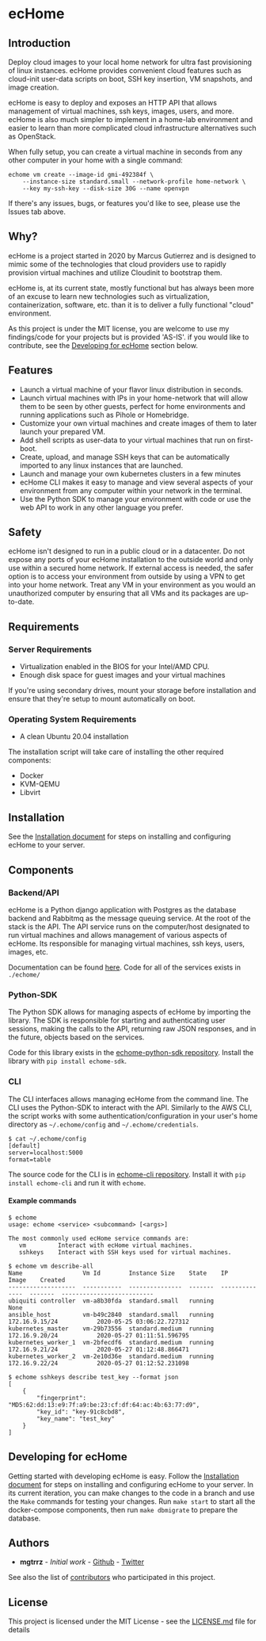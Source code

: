 # ecHome

## Introduction

Deploy cloud images to your local home network for ultra fast provisioning of linux instances. ecHome provides convenient cloud features such as cloud-init user-data scripts on boot, SSH key insertion, VM snapshots, and image creation.

ecHome is easy to deploy and exposes an HTTP API that allows management of virtual machines, ssh keys, images, users, and more. ecHome is also much simpler to implement in a home-lab environment and easier to learn than more complicated cloud infrastructure alternatives such as OpenStack.

When fully setup, you can create a virtual machine in seconds from any other computer in your home with a single command:

```
echome vm create --image-id gmi-492384f \
    --instance-size standard.small --network-profile home-network \
    --key my-ssh-key --disk-size 30G --name openvpn
```

If there's any issues, bugs, or features you'd like to see, please use the Issues tab above.

## Why?

ecHome is a project started in 2020 by Marcus Gutierrez and is designed to mimic some of the technologies that cloud providers use to rapidly provision virtual machines and utilize Cloudinit to bootstrap them. 

ecHome is, at its current state, mostly functional but has always been more of an excuse to learn new technologies such as virtualization, containerization, software, etc. than it is to deliver a fully functional "cloud" environment. 

As this project is under the MIT license, you are welcome to use my findings/code for your projects but is provided 'AS-IS'. if you would like to contribute, see the [Developing for ecHome](#developing-for-echome) section below.

## Features

* Launch a virtual machine of your flavor linux distribution in seconds.
* Launch virtual machines with IPs in your home-network that will allow them to be seen by other guests, perfect for home environments and running applications such as Pihole or Homebridge.
* Customize your own virtual machines and create images of them to later launch your prepared VM.
* Add shell scripts as user-data to your virtual machines that run on first-boot.
* Create, upload, and manage SSH keys that can be automatically imported to any linux instances that are launched.
* Launch and manage your own kubernetes clusters in a few minutes
* ecHome CLI makes it easy to manage and view several aspects of your environment from any computer within your network in the terminal.
* Use the Python SDK to manage your environment with code or use the web API to work in any other language you prefer.


## Safety

ecHome isn't designed to run in a public cloud or in a datacenter. Do not expose any ports of your ecHome installation to the outside world and only use within a secured home network. If external access is needed, the safer option is to access your environment from outside by using a VPN to get into your home network. Treat any VM in your environment as you would an unauthorized computer by ensuring that all VMs and its packages are up-to-date.


## Requirements

### Server Requirements

* Virtualization enabled in the BIOS for your Intel/AMD CPU.
* Enough disk space for guest images and your virtual machines

If you're using secondary drives, mount your storage before installation and ensure that they're setup to mount automatically on boot.

### Operating System Requirements

* A clean Ubuntu 20.04 installation

The installation script will take care of installing the other required components:

* Docker
* KVM-QEMU
* Libvirt

## Installation

See the [Installation document](docs/installation/01-install.md) for steps on installing and configuring ecHome to your server.

## Components

### Backend/API

ecHome is a Python django application with Postgres as the database backend and Rabbitmq as the message queuing service. At the root of the stack is the API. The API service runs on the computer/host designated to run virtual machines and allows management of various aspects of ecHome. Its responsible for managing virtual machines, ssh keys, users, images, etc.

Documentation can be found [here](docs/web-api/01-introduction.md). Code for all of the services exists in `./echome/`

### Python-SDK

The Python SDK allows for managing aspects of ecHome by importing the library. The SDK is responsible for starting and authenticating user sessions, making the calls to the API, returning raw JSON responses, and in the future, objects based on the services.

Code for this library exists in the [echome-python-sdk repository](https://github.com/mgtrrz/echome-python-sdk). Install the library with `pip install echome-sdk`.


### CLI

The CLI interfaces allows managing ecHome from the command line. The CLI uses the Python-SDK to interact with the API. Similarly to the AWS CLI, the script works with some authentication/configuration in your user's home directory as `~/.echome/config` and `~/.echome/credentials`.

```
$ cat ~/.echome/config
[default]
server=localhost:5000
format=table
```

The source code for the CLI is in [echome-cli repository](https://github.com/mgtrrz/echome-cli). Install it with `pip install echome-cli` and run it with `echome`.

#### Example commands

```
$ echome
usage: echome <service> <subcommand> [<args>]

The most commonly used ecHome service commands are:
   vm         Interact with ecHome virtual machines.
   sshkeys    Interact with SSH keys used for virtual machines.

$ echome vm describe-all
Name                 Vm Id        Instance Size    State    IP              Image    Created
-------------------  -----------  ---------------  -------  --------------  -------  --------------------------
ubiquiti controller  vm-a8b30fda  standard.small   running                           None
ansible_host         vm-b49c2840  standard.small   running  172.16.9.15/24           2020-05-25 03:06:22.727312
kubernetes_master    vm-29b73556  standard.medium  running  172.16.9.20/24           2020-05-27 01:11:51.596795
kubernetes_worker_1  vm-2bfecdf6  standard.medium  running  172.16.9.21/24           2020-05-27 01:12:48.866471
kubernetes_worker_2  vm-2e10d36e  standard.medium  running  172.16.9.22/24           2020-05-27 01:12:52.231098

$ echome sshkeys describe test_key --format json
[
    {
        "fingerprint": "MD5:62:dd:13:e9:7f:a9:be:23:cf:df:64:ac:4b:63:77:d9",
        "key_id": "key-91c8cbd8",
        "key_name": "test_key"
    }
]
```

## <a name="developing-for-echome"></a>Developing for ecHome

Getting started with developing ecHome is easy. Follow the [Installation document](docs/installation/01-install.md) for steps on installing and configuring ecHome to your server. In its current iteration, you can make changes to the code in a branch and use the `Make` commands for testing your changes. Run `make start` to start all the docker-compose components, then run `make dbmigrate` to prepare the database.

## Authors

* **mgtrrz** - *Initial work* - [Github](https://github.com/mgtrrz) - [Twitter](https://twitter.com/marknine)

See also the list of [contributors](https://github.com/mgtrrz/echome/contributors) who participated in this project.

## License

This project is licensed under the MIT License - see the [LICENSE.md](LICENSE.md) file for details
